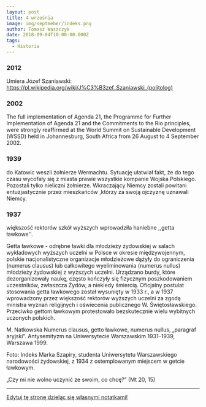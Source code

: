 ```yaml
---
layout: post
title: 4 września
image: img/septmeber/indeks.png
author: Tomasz Waszczyk
date: 2018-09-04T10:00:00.000Z
tags:
  - Historia
---
```


### 2012

Umiera Józef Szaniawski: https://pl.wikipedia.org/wiki/J%C3%B3zef_Szaniawski_(politolog)

### 2002

The full implementation of Agenda 21, the Programme for Further Implementation of Agenda 21 and the Commitments to the Rio principles, were strongly reaffirmed at the World Summit on Sustainable Development (WSSD) held in Johannesburg, South Africa from 26 August to 4 September 2002.

### 1939

do Katowic weszli żołnierze Wermachtu. Sytuację ułatwiał fakt, że do tego czasu wycofały się z miasta prawie wszystkie kompanie Wojska Polskiego. Pozostali tylko nieliczni żołnierze.
Wkraczający Niemcy zostali powitani entuzjastycznie przez mieszkańców ,którzy za swoją ojczyznę uznawali Niemcy.

### 1937

większość rektorów szkół wyższych wprowadziła haniebne ,,getta ławkowe''.

Getta ławkowe - odrębne ławki dla młodzieży żydowskiej w salach wykładowych wyższych uczelni w Polsce w okresie międzywojennym, polskie nacjonalistyczne organizacje młodzieżowe dążyły do ograniczenia (numerus clausus) lub całkowitego wyeliminowania (numerus nullus) młodzieży żydowskiej z wyższych uczelni. Urządzano burdy, które dezorganizowały naukę, często kończyły się fizycznym poszkodowaniem uczestników, zwłaszcza Żydów, a niekiedy śmiercią. Oficjalny postulat stosowania getta ławkowego został wysunięty w 1933 r., a w 1937 wprowadzony przez większość rektorów wyższych uczelni za zgodą ministra wyznań religijnych i oświecenia publicznego W. Świętosławskiego. Przeciwko gettom ławkowym protestowało bezskutecznie wielu wybitnych uczonych polskich.

M. Natkowska Numerus clausus, getto ławkowe, numerus nullus, „paragraf aryjski”. Antysemityzm na Uniwersytecie Warszawskim 1931–1939, Warszawa 1999.

Foto: Indeks Marka Szapiry, studenta Uniwersytetu Warszawskiego narodowości żydowskiej, z 1934 z ostemplowanym miejscem w getcie ławkowym.

„Czy mi nie wolno uczynić ze swoim, co chcę?” (Mt 20, 15)

---

<a href="https://github.com/TomaszWaszczyk/historia.waszczyk.com/edit/master/src/content/september-4.md" target="_blank">Edytuj tę stronę dzieląc się własnymi notatkami!</a>
